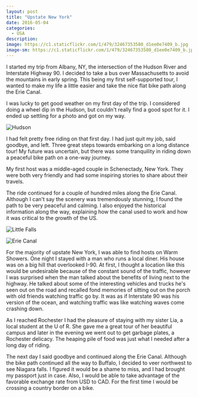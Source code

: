 ```yaml
---
layout: post
title: "Upstate New York"
date: 2016-05-04
categories:
  - USA
description:
image: https://c1.staticflickr.com/1/479/32467353580_d1ee0e7409_b.jpg
image-sm: https://c1.staticflickr.com/1/479/32467353580_d1ee0e7409_b.jpg
---
```


I started my trip from Albany, NY, the intersection of the Hudson River and Interstate Highway 90. I decided to take a bus over Massachusetts to avoid the mountains in early spring. This being my first self-supported tour, I wanted to make my life a little easier and take the nice flat bike path along the Erie Canal.

I was lucky to get good weather on my first day of the trip. I considered doing a wheel dip in the Hudson, but couldn't really find a good spot for it. I ended up settling for a photo and got on my way.

![Hudson](https://c2.staticflickr.com/4/3707/32467342240_d953c10a6e_b.jpg)

I had felt pretty free riding on that first day. I had just quit my job, said goodbye, and left. Three great steps towards embarking on a long distance tour! My future was uncertain, but there was some tranquility in riding down a peaceful bike path on a one-way journey.

My first host was a middle-aged couple in Schenectady, New York. They were both very friendly and had some inspiring stories to share about their travels.

The ride continued for a couple of hundred miles along the Erie Canal. Although I can't say the scenery was tremendously stunning, I found the path to be very peaceful and calming. I also enjoyed the historical information along the way, explaining how the canal used to work and how it was critical to the growth of the US.

![Little Falls](https://c2.staticflickr.com/4/3866/32467348240_a4cd437537_b.jpg)

![Erie Canal](https://c1.staticflickr.com/3/2085/32694829172_df004206d9_b.jpg)

For the majority of upstate New York, I was able to find hosts on Warm Showers. One night I stayed with a man who runs a local diner. His house was on a big hill that overlooked I-90. At first, I thought a location like this would be undesirable because of the constant sound of the traffic, however I was surprised when the man talked about the benefits of living next to the highway. He talked about some of the interesting vehicles and trucks he's seen out on the road and recalled fond memories of sitting out on the porch with old friends watching traffic go by. It was as if Interstate 90 was his version of the ocean, and watching traffic was like watching waves come crashing down.

As I reached Rochester I had the pleasure of staying with my sister Lia, a local student at the U of R. She gave me a great tour of her beautiful campus and later in the evening we went out to get garbage plates, a Rochester delicacy. The heaping pile of food was just what I needed after a long day of riding.

The next day I said goodbye and continued along the Erie Canal. Although the bike path continued all the way to Buffalo, I decided to veer northwest to see Niagara falls. I figured it would be a shame to miss, and I had brought my passport just in case. Also, I would be able to take advantage of the favorable exchange rate from USD to CAD. For the first time I would be crossing a country border on a bike.
